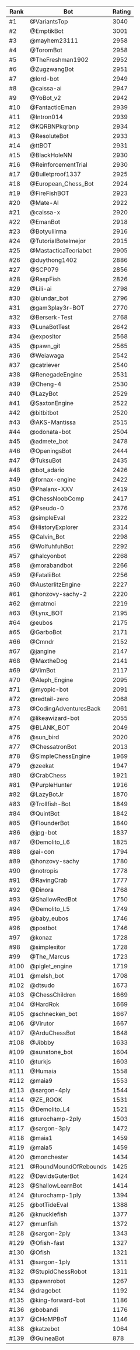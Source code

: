 Rank|Bot|Rating
---|---|---
#1|@VariantsTop|3040
#2|@EmptikBot|3001
#3|@mayhem23111|2958
#4|@ToromBot|2958
#5|@TheFreshman1902|2952
#6|@ZugzwangBot|2951
#7|@lord-bot|2949
#8|@caissa-ai|2947
#9|@YoBot_v2|2942
#10|@FantacticEman|2939
#11|@Intron014|2939
#12|@KQRBNPkqrbnp|2934
#13|@ResoluteBot|2933
#14|@ttBOT|2931
#15|@BlackHoleNN|2930
#16|@ReinforcementTrial|2930
#17|@Bulletproof1337|2925
#18|@European_Chess_Bot|2924
#19|@FireFishBOT|2923
#20|@Mate-AI|2922
#21|@caissa-x|2920
#22|@EmanBot|2918
#23|@Botyuliirma|2916
#24|@TutorialBotelmejor|2915
#25|@MastacticaTeoriabot|2905
#26|@duythong1402|2886
#27|@SCP079|2856
#28|@RaspFish|2826
#29|@Lili-ai|2798
#30|@blundar_bot|2796
#31|@gam3play3r-BOT|2770
#32|@Berserk-Test|2768
#33|@LunaBotTest|2642
#34|@expositor|2568
#35|@pawn_git|2565
#36|@Weiawaga|2542
#37|@catriever|2540
#38|@RenegadeEngine|2531
#39|@Cheng-4|2530
#40|@LazyBot|2529
#41|@SaxtonEngine|2522
#42|@bitbitbot|2520
#43|@AKS-Mantissa|2515
#44|@odonata-bot|2504
#45|@admete_bot|2478
#46|@OpeningsBot|2444
#47|@TuksuBot|2435
#48|@bot_adario|2426
#49|@fornax-engine|2422
#50|@Phalanx-XXV|2419
#51|@ChessNoobComp|2417
#52|@Pseudo-0|2376
#53|@simpleEval|2322
#54|@HistoryExplorer|2314
#55|@Calvin_Bot|2298
#56|@WolfuhfuhBot|2292
#57|@halcyonbot|2268
#58|@morabandbot|2266
#59|@FataliiBot|2256
#60|@AusterlitzEngine|2227
#61|@honzovy-sachy-2|2220
#62|@matmoi|2219
#63|@Lynx_BOT|2195
#64|@eubos|2175
#65|@GarboBot|2171
#66|@Cmndr|2152
#67|@jangine|2147
#68|@MaxtheDog|2141
#69|@VimBot|2117
#70|@Aleph_Engine|2095
#71|@myopic-bot|2091
#72|@redtail-zero|2068
#73|@CodingAdventuresBack|2061
#74|@likeawizard-bot|2055
#75|@BLANK_BOT|2049
#76|@sun_bird|2020
#77|@ChessatronBot|2013
#78|@SimpleChessEngine|1969
#79|@zeekat|1947
#80|@CrabChess|1921
#81|@PurpleHunter|1916
#82|@LazyBotJr|1870
#83|@Trollfish-Bot|1849
#84|@QuintBot|1842
#85|@FlounderBot|1840
#86|@jpg-bot|1837
#87|@Demolito_L6|1825
#88|@ai-con|1794
#89|@honzovy-sachy|1780
#90|@notropis|1778
#91|@RavingCrab|1777
#92|@Dinora|1768
#93|@ShallowRedBot|1750
#94|@Demolito_L5|1749
#95|@baby_eubos|1746
#96|@postbot|1746
#97|@konaz|1728
#98|@simplexitor|1728
#99|@The_Marcus|1723
#100|@piglet_engine|1719
#101|@melsh_bot|1708
#102|@dtsudo|1673
#103|@ChessChildren|1669
#104|@HardRok|1669
#105|@schnecken_bot|1667
#106|@Virutor|1667
#107|@ArduChessBot|1648
#108|@Jibbby|1633
#109|@sunstone_bot|1604
#110|@turkjs|1603
#111|@Humaia|1558
#112|@maia9|1553
#113|@sargon-4ply|1544
#114|@ZE_ROOK|1531
#115|@Demolito_L4|1521
#116|@turochamp-2ply|1503
#117|@sargon-3ply|1472
#118|@maia1|1459
#119|@maia5|1459
#120|@monchester|1434
#121|@RoundMoundOfRebounds|1425
#122|@DavidsGuterBot|1424
#123|@ShallowLearnBot|1414
#124|@turochamp-1ply|1394
#125|@botTideEval|1388
#126|@knucklefish|1377
#127|@munfish|1372
#128|@sargon-2ply|1343
#129|@Ofish-fast|1327
#130|@Ofish|1321
#131|@sargon-1ply|1311
#132|@StupidChessRobot|1311
#133|@pawnrobot|1267
#134|@dragobot|1192
#135|@king-forward-bot|1186
#136|@bobandi|1176
#137|@CHoMPBoT|1146
#138|@katzebot|1064
#139|@GuineaBot|878
